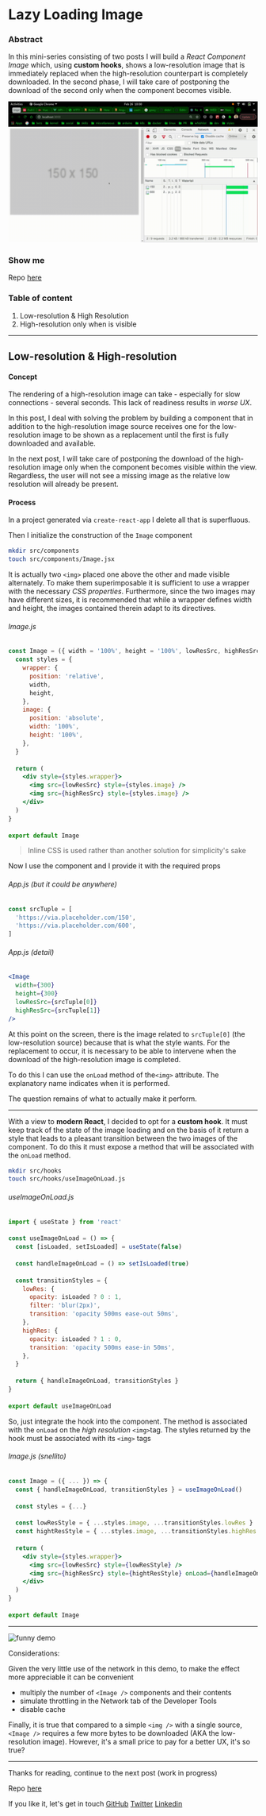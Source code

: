 # Lazy Loading Image

### Abstract

In this mini-series consisting of two posts I will build a _React Component Image_ which, using **custom hooks**, shows a low-resolution image that is immediately replaced when the high-resolution counterpart is completely downloaded. In the second phase, I will take care of postponing the download of the second only when the component becomes visible.

![demo](/demo/demo-serious.gif)

### Show me

Repo [here](https://github.com/didof/lazy-loading-with-hooks)

### Table of content

1. Low-resolution & High Resolution
2. High-resolution only when is visible

---

## Low-resolution & High-resolution

#### Concept

The rendering of a high-resolution image can take - especially for slow connections - several seconds. This lack of readiness results in _worse UX_.

In this post, I deal with solving the problem by building a component that in addition to the high-resolution image source receives one for the low-resolution image to be shown as a replacement until the first is fully downloaded and available.

In the next post, I will take care of postponing the download of the high-resolution image only when the component becomes visible within the view. Regardless, the user will not see a missing image as the relative low resolution will already be present.

#### Process

In a project generated via `create-react-app` I delete all that is superfluous.

Then I initialize the construction of the `Image` component

```bash
mkdir src/components
touch src/components/Image.jsx
```

It is actually two `<img>` placed one above the other and made visible alternately. To make them superimposable it is sufficient to use a wrapper with the necessary _CSS properties_. Furthermore, since the two images may have different sizes, it is recommended that while a wrapper defines width and height, the images contained therein adapt to its directives.

###### Image.js

```jsx
const Image = ({ width = '100%', height = '100%', lowResSrc, highResSrc }) => {
  const styles = {
    wrapper: {
      position: 'relative',
      width,
      height,
    },
    image: {
      position: 'absolute',
      width: '100%',
      height: '100%',
    },
  }

  return (
    <div style={styles.wrapper}>
      <img src={lowResSrc} style={styles.image} />
      <img src={highResSrc} style={styles.image} />
    </div>
  )
}

export default Image
```

> Inline CSS is used rather than another solution for simplicity's sake

Now I use the component and I provide it with the required props

###### App.js (but it could be anywhere)

```jsx
const srcTuple = [
  'https://via.placeholder.com/150',
  'https://via.placeholder.com/600',
]
```

###### App.js (detail)

```jsx
<Image
  width={300}
  height={300}
  lowResSrc={srcTuple[0]}
  highResSrc={srcTuple[1]}
/>
```

At this point on the screen, there is the image related to `srcTuple[0]` (the low-resolution source) because that is what the style wants. For the replacement to occur, it is necessary to be able to intervene when the download of the high-resolution image is completed.

To do this I can use the `onLoad` method of the`<img>` attribute. The explanatory name indicates when it is performed.

The question remains of what to actually make it perform.

---

With a view to **modern React**, I decided to opt for a **custom hook**.
It must keep track of the state of the image loading and on the basis of it return a style that leads to a pleasant transition between the two images of the component. To do this it must expose a method that will be associated with the `onLoad` method.

```bash
mkdir src/hooks
touch src/hooks/useImageOnLoad.js
```

###### useImageOnLoad.js

```js
import { useState } from 'react'

const useImageOnLoad = () => {
  const [isLoaded, setIsLoaded] = useState(false)

  const handleImageOnLoad = () => setIsLoaded(true)

  const transitionStyles = {
    lowRes: {
      opacity: isLoaded ? 0 : 1,
      filter: 'blur(2px)',
      transition: 'opacity 500ms ease-out 50ms',
    },
    highRes: {
      opacity: isLoaded ? 1 : 0,
      transition: 'opacity 500ms ease-in 50ms',
    },
  }

  return { handleImageOnLoad, transitionStyles }
}

export default useImageOnLoad
```

So, just integrate the hook into the component. The method is associated with the `onLoad` on the _high resolution_ `<img>`tag. The styles returned by the hook must be associated with its `<img>` tags

###### Image.js (snellito)

```jsx
const Image = ({ ... }) => {
  const { handleImageOnLoad, transitionStyles } = useImageOnLoad()

  const styles = {...}

  const lowResStyle = { ...styles.image, ...transitionStyles.lowRes }
  const hightResStyle = { ...styles.image, ...transitionStyles.highRes }

  return (
    <div style={styles.wrapper}>
      <img src={lowResSrc} style={lowResStyle} />
      <img src={highResSrc} style={hightResStyle} onLoad={handleImageOnLoad} />
    </div>
  )
}

export default Image
```

---

![funny demo](/demo/demo-funny.gif)

Considerations:

Given the very little use of the network in this demo, to make the effect more appreciable it can be convenient

- multiply the number of `<Image />` components and their contents
- simulate throttling in the Network tab of the Developer Tools
- disable cache

Finally, it is true that compared to a simple `<img />` with a single source, `<Image />` requires a few more bytes to be downloaded (AKA the low-resolution image). However, it's a small price to pay for a better UX, it's so true?

---

Thanks for reading, continue to the next post (work in progress)

Repo [here](https://github.com/didof/lazy-loading-with-hooks)

If you like it, let's get in touch
[GitHub](https://github.com/didof/)
[Twitter](https://twitter.com/did0f)
[Linkedin](https://www.linkedin.com/in/francesco-di-donato-2a9836183/)
